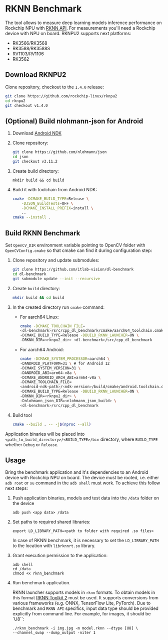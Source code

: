 # RKNN Benchmark

The tool allows to measure deep learning models inference performance
on Rockchip NPU with [RKNN API][RKNN].
For measurements you'll need a Rockchip device with NPU on board.
RKNPU2 supports next platforms:
* RK3566/RK3568
* RK3588/RK3588S
* RV1103/RV1106
* RK3562

## Download RKNPU2

Clone repository, checkout to the `1.4.0` release:

```bash
git clone https://github.com/rockchip-linux/rknpu2
cd rknpu2
git checkout v1.4.0
```

## (Optional) Build nlohmann-json for Android

1. Download [Android NDK][NDK]

1. Clone repository:

    ```bash
    git clone https://github.com/nlohmann/json
    cd json
    git checkout v3.11.2
    ```

1. Create build directory:

    ```
    mkdir build && cd build
    ```

1. Build it with toolchain from Android NDK:

    ```bash
    cmake -DCMAKE_BUILD_TYPE=Release \
        -DJSON_BuildTests=OFF \
        -DCMAKE_INSTALL_PREFIX=install \
        ..
    cmake --install . 
    ```

## Build RKNN Benchmark

Set `OpenCV_DIR` environment variable pointing to OpenCV folder with
`OpenCVConfig.cmake` so that cmake can find it during configuration step:

1. Clone repository and update submodules:

    ```bash
    git clone https://github.com/itlab-vision/dl-benchmark
    cd dl-benchmark
    git submodule update --init --recursive
    ```

1. Create `build` directory:

    ```bash
    mkdir build && cd build
    ```

1. In the created directory run `cmake` command:

    - For aarch64 Linux:

        ```bash
        cmake -DCMAKE_TOOLCHAIN_FILE=
        <dl-benchmark>/src/cpp_dl_benchmark/cmake/aarch64_toolchain.cmake \
        -DCMAKE_BUILD_TYPE=Release -DBUILD_RKNN_LAUNCHER=ON \
        -DRKNN_DIR=<rknpu2_dir> <dl-benchmark>/src/cpp_dl_benchmark
        ```

    - For aarch64 Android:

        ```bash
        cmake -DCMAKE_SYSTEM_PROCESSOR=aarch64 \
        -DANDROID_PLATFORM=31 \ # for Android 12
        -DCMAKE_SYSTEM_VERSION=31 \
        -DANDROID_ABI=arm64-v8a \
        -DCMAKE_ANDROID_ARCH_ABI=arm64-v8a \
        -DCMAKE_TOOLCHAIN_FILE=
        <android-ndk-path>/<ndk-version>/build/cmake/android.toolchain.cmake \
        -DCMAKE_BUILD_TYPE=Release -DBUILD_RKNN_LAUNCHER=ON \
        -DRKNN_DIR=<rknpu2_dir> \
        -Dnlohmann_json_DIR=<nlohmann_json_build> \
        <dl-benchmark>/src/cpp_dl_benchmark
        ```

1. Build tool

    ```bash
    cmake --build . -- -j$(nproc --all)
    ```

Application binaries will be placed into
`<path_to_build_directory>/<BUILD_TYPE>/bin` directory, where `BUILD_TYPE`
whether `Debug` or `Release`.

## Usage

Bring the benchmark application and it's dependencies to an Android
device with Rockchip NPU on board. The device must be rooted,
i.e. either `adb root` or `su` command in the `adb shell` must work.
To achieve this follow next steps:

1. Push application binaries, models and test data into the
   `/data` folder on the device

    ```
    adb push <app data> /data
    ```

1. Set paths to required shared libraries:

    ```
    export LD_LIBRARY_PATH=<path to folder with required .so files>
    ```

    In case of RKNN benchmark, it is necessary to set the
    `LD_LIBRARY_PATH` to the location with `librknnrt.so` library.

1. Grant execution permission to the application:

    ```
    adb shell
    cd /data
    chmod +x rknn_benchmark
    ```

1. Run benchmark application.

    RKNN launcher supports models in `rknn` formats.
    To obtain models in this format [RKNN Toolkit 2] must be used.
    It supports conversions from various frameworks
    (e.g. ONNX, TensorFlow Lite, PyTorch).
    Due to benchmark and `RKNN API` specifics,
    input data type should be provided explicitly from command line.
    For example, for images, it should be `U8``:

    ```
    ./rknn_benchmark -i img.jpg -m model.rknn --dtype [U8] \
    --channel_swap --dump_output -niter 1
    ```

<!-- LINKS -->
[RKNN]: https://github.com/rockchip-linux/rknpu2
[NDK]: https://developer.android.com/ndk/downloads
[RKNN Toolkit 2]: https://github.com/rockchip-linux/rknn-toolkit2